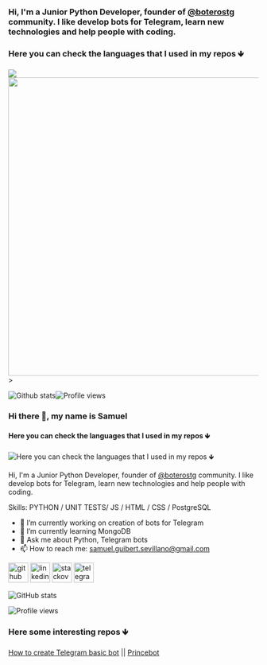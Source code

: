### Hi, I'm a Junior Python Developer, founder of [@boterostg](https://github.com/boterostg) community. I like develop bots for Telegram, learn new technologies and help people with coding. 
### Here you can check the languages that I used in my repos 🡻

<img src="https://gitlang.mrmarble.dev/batichico?format=svg">
<img <iframe width="600" height="600"src="src="https://ionicabizau.github.io/github-profile-languages/api.html?batichico" frameborder="0" </iframe>>

<!--
**batichico/batichico** is a ✨ _special_ ✨ repository because its `README.md` (this file) appears on your GitHub profile.

Here are some ideas to get you started:

- 🔭 I’m currently working on ...
- 🌱 I’m currently learning ...
- 👯 I’m looking to collaborate on ...
- 🤔 I’m looking for help with ...
- 💬 Ask me about ...
- 📫 How to reach me: ...
- 😄 Pronouns: ...
- ⚡ Fun fact: ...


-->
![Github stats](https://github-readme-stats.vercel.app/api?username=batichico&show_icons=true)![Profile views](https://gpvc.arturio.dev/batichico)


### Hi there 👋, my name is Samuel
#### Here you can check the languages that I used in my repos 🡻
![Here you can check the languages that I used in my repos 🡻](https://www.bytelion.com/wp-content/uploads/2015/12/python-banner.png)

 Hi, I'm a Junior Python Developer, founder of [@boterostg](https://github.com/boterostg) community. I like develop bots for Telegram, learn new technologies and help people with coding. 

Skills: PYTHON / UNIT TESTS/ JS / HTML / CSS / PostgreSQL

- 🔭 I’m currently working on creation of bots for Telegram 
- 🌱 I’m currently learning MongoDB 
- 💬 Ask me about Python, Telegram bots 
- 📫 How to reach me: samuel.guibert.sevillano@gmail.com 


[<img src='https://cdn.jsdelivr.net/npm/simple-icons@3.0.1/icons/github.svg' alt='github' height='40'>](https://github.com/batichico)  [<img src='https://cdn.jsdelivr.net/npm/simple-icons@3.0.1/icons/linkedin.svg' alt='linkedin' height='40'>](https://www.linkedin.com/in/samuel-guibert/)  [<img src='https://cdn.jsdelivr.net/npm/simple-icons@3.0.1/icons/stackoverflow.svg' alt='stackoverflow' height='40'>](https://stackoverflow.com/users/8728069)  [<img src='https://cdn.jsdelivr.net/npm/simple-icons@3.0.1/icons/telegram.svg' alt='telegram' height='40'>](https://t.me/batichico)  

![GitHub stats](https://github-readme-stats.vercel.app/api?username=batichico&show_icons=true)  

![Profile views](https://gpvc.arturio.dev/batichico)  


### Here some interesting repos 🡻
[How to create Telegram basic bot](https://github.com/batichico/botBasicoGlitch) || [Princebot](https://github.com/batichico/princebot
)
